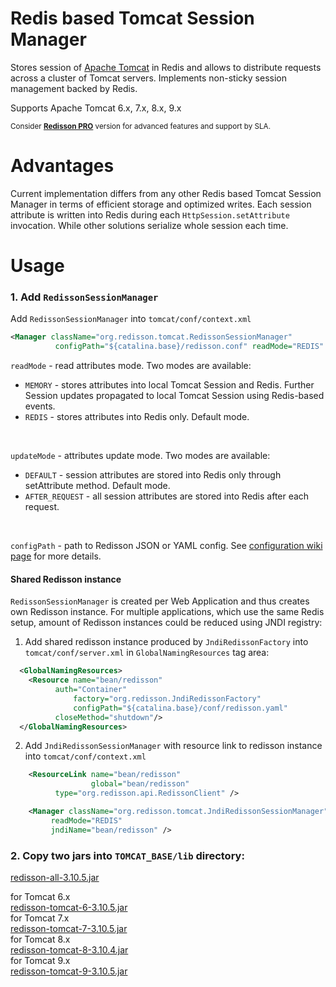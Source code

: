 Redis based Tomcat Session Manager
===

Stores session of [Apache Tomcat](http://tomcat.apache.org) in Redis and allows to distribute requests across a cluster of Tomcat servers. Implements non-sticky session management backed by Redis.  

Supports Apache Tomcat 6.x, 7.x, 8.x, 9.x

<sub>Consider __[Redisson PRO](https://redisson.pro)__ version for advanced features and support by SLA.</sub>

Advantages
===

Current implementation differs from any other Redis based Tomcat Session Manager in terms of efficient storage and optimized writes. Each session attribute is written into Redis during each `HttpSession.setAttribute` invocation. While other solutions serialize whole session each time.

Usage
===

### 1. Add `RedissonSessionManager`

Add `RedissonSessionManager` into `tomcat/conf/context.xml`
   
   ```xml
<Manager className="org.redisson.tomcat.RedissonSessionManager"
	         configPath="${catalina.base}/redisson.conf" readMode="REDIS" updateMode="DEFAULT"/>
   ```
   `readMode` - read attributes mode. Two modes are available:
   * `MEMORY` - stores attributes into local Tomcat Session and Redis. Further Session updates propagated to local Tomcat Session using Redis-based events.
   * `REDIS` - stores attributes into Redis only.  Default mode.
   <br/>

   `updateMode` - attributes update mode. Two modes are available:
   * `DEFAULT` - session attributes are stored into Redis only through setAttribute method. Default mode.
   * `AFTER_REQUEST` - all session attributes are stored into Redis after each request.
   <br/>

   `configPath` - path to Redisson JSON or YAML config. See [configuration wiki page](https://github.com/redisson/redisson/wiki/2.-Configuration) for more details.

#### Shared Redisson instance

`RedissonSessionManager` is created per Web Application and thus creates own Redisson instance. For multiple applications, which use the same Redis setup, amount of Redisson instances could be reduced using JNDI registry:

1. Add shared redisson instance produced by `JndiRedissonFactory` into `tomcat/conf/server.xml` in `GlobalNamingResources` tag area:

```xml
  <GlobalNamingResources>
    <Resource name="bean/redisson" 
	      auth="Container"
              factory="org.redisson.JndiRedissonFactory"
              configPath="${catalina.base}/conf/redisson.yaml"
	      closeMethod="shutdown"/>
  </GlobalNamingResources>
```

2. Add `JndiRedissonSessionManager` with resource link to redisson instance into `tomcat/conf/context.xml`

```xml
    <ResourceLink name="bean/redisson"
                  global="bean/redisson"
		  type="org.redisson.api.RedissonClient" />

    <Manager className="org.redisson.tomcat.JndiRedissonSessionManager"
         readMode="REDIS"
         jndiName="bean/redisson" />
```

### 2. Copy two jars into `TOMCAT_BASE/lib` directory:
  
[redisson-all-3.10.5.jar](https://repository.sonatype.org/service/local/artifact/maven/redirect?r=central-proxy&g=org.redisson&a=redisson-all&v=3.10.5&e=jar)
  
for Tomcat 6.x  
[redisson-tomcat-6-3.10.5.jar](https://repository.sonatype.org/service/local/artifact/maven/redirect?r=central-proxy&g=org.redisson&a=redisson-tomcat-6&v=3.10.5&e=jar)  
for Tomcat 7.x  
[redisson-tomcat-7-3.10.5.jar](https://repository.sonatype.org/service/local/artifact/maven/redirect?r=central-proxy&g=org.redisson&a=redisson-tomcat-7&v=3.10.5&e=jar)  
for Tomcat 8.x  
[redisson-tomcat-8-3.10.4.jar](https://repository.sonatype.org/service/local/artifact/maven/redirect?r=central-proxy&g=org.redisson&a=redisson-tomcat-8&v=3.10.5&e=jar)  
for Tomcat 9.x  
[redisson-tomcat-9-3.10.5.jar](https://repository.sonatype.org/service/local/artifact/maven/redirect?r=central-proxy&g=org.redisson&a=redisson-tomcat-9&v=3.10.5&e=jar)  
  
